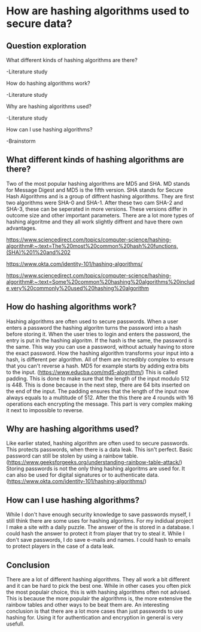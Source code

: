 # How are hashing algorithms used to secure data?

## Question exploration

What different kinds of hashing algorithms are there?

-Literature study

How do hashing algorithms work?

-Literature study

Why are hashing algorithms used?

-Literature study

How can I use hashing algorithms?

-Brainstorm

## What different kinds of hashing algorithms are there?

Two of the most popular hashing algorithms are MD5 and SHA. MD stands for Message Digest and MD5 is the fifth version. SHA stands for Secure Hash Algorithms and is a group of diffrent hashing algorithms. They are first two algorithms were SHA-0 and SHA-1. After these two cam SHA-2 and SHA-3, these can be seperated in more versions. These versions differ in outcome size and other important parameters. There are a lot more types of hashing algoritme and they all work slightly diffrent and have there own advantages.

https://www.sciencedirect.com/topics/computer-science/hashing-algorithm#:~:text=The%20most%20common%20hash%20functions,(SHA)%201%20and%202

https://www.okta.com/identity-101/hashing-algorithms/

https://www.sciencedirect.com/topics/computer-science/hashing-algorithm#:~:text=Some%20common%20hashing%20algorithms%20include,very%20commonly%20used%20hashing%20algorithm


## How do hashing algorithms work?

Hashing algorithms are often used to secure passwords. When a user enters a password the hashing algoritm turns the password into a hash before storing it. When the user tries to login and enters the password, the entry is put in the hashing algoritm. If the hash is the same, the password is the same. This way you can use a password, without actualy having to store the exact password. How the hashing algorithm transforms your input into a hash, is different per algorithm. All of them are incredibly complex to ensure that you can't reverse a hash. MD5 for example starts by adding extra bits to the input. (https://www.educba.com/md5-alogrithm/) This is called padding. This is done to make sure that the length of the input modulo 512 is 448. This is done because in the next step, there are 64 bits inserted on the end of the input. The padding ensures that the length of the input now always equals to a multitude of 512. After the this there are 4 rounds with 16 operations each encrypting the message. This part is very complex making it next to impossible to reverse.

## Why are hashing algorithms used?

Like earlier stated, hashing algorithm are often used to secure passwords. This protects passwords, when there is a data leak. This isn't perfect. Basic password can still be stolen by using a rainbow table.(https://www.geeksforgeeks.org/understanding-rainbow-table-attack/) Storing passwords is not the only thing hashing algoritms are used for. It can also be used for digital signatures or to authenticate data. (https://www.okta.com/identity-101/hashing-algorithms/)

## How can I use hashing algorithms?

While I don't have enough security knowledge to save passwords myself, I still think there are some uses for hashing algoritms. For my indidual project I make a site with a daily puzzle. The answer of the is stored in a database. I could hash the answer to protect it from player that try to steal it. While I don't save passwords, I do save e-mails and names. I could hash to emails to protect players in the case of a data leak.

## Conclusion

There are a lot of different hashing algorithms. They all work a bit different and it can be hard to pick the best one. While in other cases you often pick the most populair choice, this is with hashing algorithms often not advised. This is because the more populair the algorithms is, the more extensive the rainbow tables and other ways to be beat them are. An interesting conclusion is that there are a lot more cases than just passwords to use hashing for. Using it for authentication and encryption in general is very usefull.
